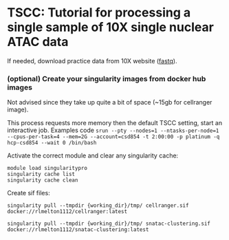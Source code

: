 # TSCC: Tutorial for processing a single sample of 10X single nuclear ATAC data

If needed, download practice data from 10X website ([fastq](https://cf.10xgenomics.com/samples/cell-atac/2.0.0/atac_pbmc_5k_nextgem/atac_pbmc_5k_nextgem_fastqs.tar)). 

### (optional) Create your singularity images from docker hub images
Not advised since they take up quite a bit of space (~15gb for cellranger image). <br>

This process requests more memory then the default TSCC setting, start an interactive job.
Examples code ```srun --pty --nodes=1 --ntasks-per-node=1 --cpus-per-task=4 --mem=2G --account=csd854 -t 2:00:00 -p platinum -q hcp-csd854 --wait 0 /bin/bash```

Activate the correct module and clear any singularity cache:
```
module load singularitypro
singularity cache list
singularity cache clean
```
Create sif files: <br>
```
singularity pull --tmpdir {working_dir}/tmp/ cellranger.sif docker://rlmelton1112/cellranger:latest 

singularity pull --tmpdir {working_dir}/tmp/ snatac-clustering.sif docker://rlmelton1112/snatac-clustering:latest
```